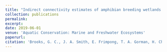 ```yaml
---
title: "Indirect connectivity estimates of amphibian breeding wetlands from spatially explicit occupancy models"
collection: publications
permalink: 
excerpt:
date: 2019-06-01
venue: 'Aquatic Conservation: Marine and Freshwater Ecosystems'
paperurl:
citation: 'Brooks, G. C., J. A. Smith, E. Frimpong, T. A. Gorman, H. Chandler, and C. A. Haas. 2019. Indirect connectivity estimates of amphibian breeding wetlands from spatially explicit occupancy models. <i>Aquatic Conservation: Marine and Freshwater Ecosystems</i> 29:1815-1825. doi.org/10.1002/aqc.3190'
---
```


